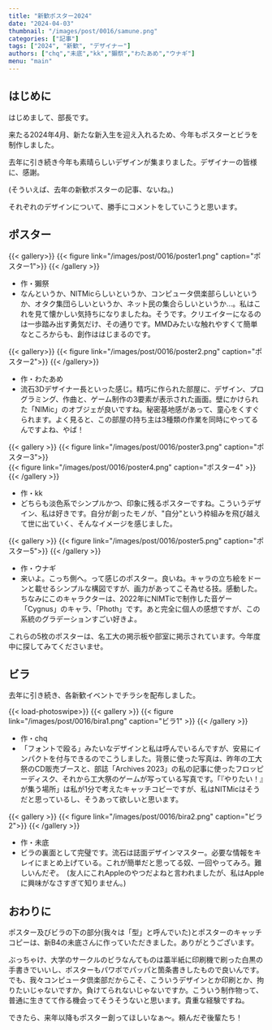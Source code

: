 ```yaml
---
title: "新歓ポスター2024"
date: "2024-04-03"
thumbnail: "/images/post/0016/samune.png"
categories: ["記事"]
tags: ["2024", "新歓", "デザイナー"]
authors: ["chq","未底","kk","獺祭","わたあめ","ウナギ"]
menu: "main"
---
```


## はじめに

はじめまして、部長です。

来たる2024年4月、新たな新入生を迎え入れるため、今年もポスターとビラを制作しました。

去年に引き続き今年も素晴らしいデザインが集まりました。デザイナーの皆様に、感謝。

(そういえば、去年の新歓ポスターの記事、ないね。)

それぞれのデザインについて、勝手にコメントをしていこうと思います。

## ポスター

{{< gallery>}}
    {{< figure link="/images/post/0016/poster1.png" caption="ポスター1">}}
{{< /gallery >}}

- 作・獺祭
 - なんというか、NITMicらしいというか、コンピュータ倶楽部らしいというか、オタク集団らしいというか、ネット民の集合らしいというか...。私はこれを見て懐かしい気持ちになりましたね。そうです。クリエイターになるのは一歩踏み出す勇気だけ、その通りです。MMDみたいな触れやすくて簡単なところからも、創作ははじまるのです。

{{< gallery>}}
    {{< figure link="/images/post/0016/poster2.png" caption="ポスター2">}}
{{< /gallery>}}
- 作・わたあめ
 - 流石3Dデザイナー長といった感じ。精巧に作られた部屋に、デザイン、プログラミング、作曲と、ゲーム制作の3要素が表示された画面。壁にかけられた「NIMic」のオブジェが良いですね。秘密基地感があって、童心をくすぐられます。よく見ると、この部屋の持ち主は3種類の作業を同時にやってるんですよね、やば！


{{< gallery >}}
    {{< figure link="/images/post/0016/poster3.png" caption="ポスター3">}}  
    {{< figure link="/images/post/0016/poster4.png" caption="ポスター4" >}}
{{< /gallery >}}
- 作・kk
 - どちらも淡色系でシンプルかつ、印象に残るポスターですね。こういうデザイン、私は好きです。自分が創ったモノが、"自分"という枠組みを飛び越えて世に出ていく、そんなイメージを感じました。

{{< gallery >}}
    {{< figure link="/images/post/0016/poster5.png" caption="ポスター5">}}
{{< /gallery >}}
- 作・ウナギ
 - 来いよ。こっち側へ。って感じのポスター。良いね。キャラの立ち絵をドーンと載せるシンプルな構図ですが、画力があってこそ為せる技。感動した。ちなみにこのキャラクターは、2022年にNIMTicで制作した音ゲー「Cygnus」のキャラ、「Photh」です。あと完全に個人の感想ですが、この系統のグラデーションすごい好きよ。

これらの5枚のポスターは、名工大の掲示板や部室に掲示されています。今年度中に探してみてくださいませ。

## ビラ

去年に引き続き、各新歓イベントでチラシを配布しました。

{{< load-photoswipe>}}
{{< gallery >}}
    {{< figure link="/images/post/0016/bira1.png" caption="ビラ1" >}}
{{< /gallery >}}

- 作・chq
 - 「フォントで殴る」みたいなデザインと私は呼んでいるんですが、安易にインパクトを付与できるのでこうしました。背景に使った写真は、昨年の工大祭のCD販売ブースと、部誌「Archives 2023」の私の記事に使ったフロッピーディスク、それから工大祭のゲームが写っている写真です。「『やりたい！』が集う場所」は私が1分で考えたキャッチコピーですが、私はNITMicはそうだと思っているし、そうあって欲しいと思います。

{{< gallery >}}
    {{< figure link="/images/post/0016/bira2.png" caption="ビラ2">}}
{{< /gallery >}}
- 作・未底
 - ビラの裏面として完璧です。流石は誌面デザインマスター。必要な情報をキレイにまとめ上げている。これが簡単だと思ってる奴、一回やってみろ。難しいんだぞ。　(友人にこれAppleのやつだよねと言われましたが、私はAppleに興味がなさすぎて知りません。)

## おわりに

ポスター及びビラの下の部分(我々は「型」と呼んでいた)とポスターのキャッチコピーは、新B4の未底さんに作っていただきました。ありがとうございます。

ぶっちゃけ、大学のサークルのビラなんてものは藁半紙に印刷機で刷った白黒の手書きでいいし、ポスターもパワポでパッパと箇条書きしたもので良いんです。でも、我々コンピュータ倶楽部だからこそ、こういうデザインとか印刷とか、拘りたいじゃないですか。負けてられないじゃないですか。こういう制作物って、普通に生きてて作る機会ってそうそうないと思います。貴重な経験ですね。

できたら、来年以降もポスター創ってほしいなぁ～。頼んだぞ後輩たち！